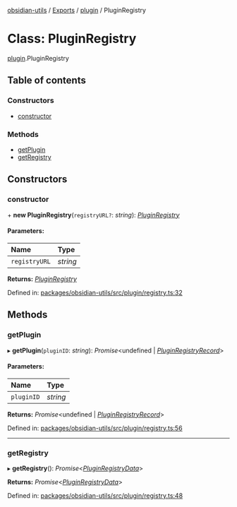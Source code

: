[obsidian-utils](../README.md) / [Exports](../modules.md) / [plugin](../modules/plugin.md) / PluginRegistry

# Class: PluginRegistry

[plugin](../modules/plugin.md).PluginRegistry

## Table of contents

### Constructors

- [constructor](plugin.pluginregistry.md#constructor)

### Methods

- [getPlugin](plugin.pluginregistry.md#getplugin)
- [getRegistry](plugin.pluginregistry.md#getregistry)

## Constructors

### constructor

\+ **new PluginRegistry**(`registryURL?`: *string*): [*PluginRegistry*](plugin_registry.pluginregistry.md)

#### Parameters:

Name | Type |
:------ | :------ |
`registryURL` | *string* |

**Returns:** [*PluginRegistry*](plugin_registry.pluginregistry.md)

Defined in: [packages/obsidian-utils/src/plugin/registry.ts:32](https://github.com/zephraph/obsidian-tools/blob/a18aea2/packages/obsidian-utils/src/plugin/registry.ts#L32)

## Methods

### getPlugin

▸ **getPlugin**(`pluginID`: *string*): *Promise*<undefined \| [*PluginRegistryRecord*](../interfaces/plugin_registry.pluginregistryrecord.md)\>

#### Parameters:

Name | Type |
:------ | :------ |
`pluginID` | *string* |

**Returns:** *Promise*<undefined \| [*PluginRegistryRecord*](../interfaces/plugin_registry.pluginregistryrecord.md)\>

Defined in: [packages/obsidian-utils/src/plugin/registry.ts:56](https://github.com/zephraph/obsidian-tools/blob/a18aea2/packages/obsidian-utils/src/plugin/registry.ts#L56)

___

### getRegistry

▸ **getRegistry**(): *Promise*<[*PluginRegistryData*](../interfaces/plugin_registry.pluginregistrydata.md)\>

**Returns:** *Promise*<[*PluginRegistryData*](../interfaces/plugin_registry.pluginregistrydata.md)\>

Defined in: [packages/obsidian-utils/src/plugin/registry.ts:48](https://github.com/zephraph/obsidian-tools/blob/a18aea2/packages/obsidian-utils/src/plugin/registry.ts#L48)
